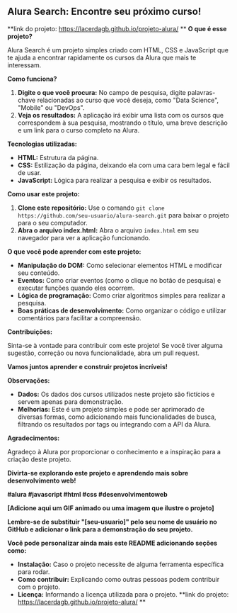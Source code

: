 ##  Alura Search: Encontre seu próximo curso!
**link do projeto: https://lacerdagb.github.io/projeto-alura/ **
**O que é esse projeto?**

Alura Search é um projeto simples criado com HTML, CSS e JavaScript que te ajuda a encontrar rapidamente os cursos da Alura que mais te interessam. 

**Como funciona?**

1. **Digite o que você procura:** No campo de pesquisa, digite palavras-chave relacionadas ao curso que você deseja, como "Data Science", "Mobile" ou "DevOps".
2. **Veja os resultados:** A aplicação irá exibir uma lista com os cursos que correspondem à sua pesquisa, mostrando o título, uma breve descrição e um link para o curso completo na Alura.

**Tecnologias utilizadas:**

* **HTML:** Estrutura da página.
* **CSS:** Estilização da página, deixando ela com uma cara bem legal e fácil de usar.
* **JavaScript:** Lógica para realizar a pesquisa e exibir os resultados.

**Como usar este projeto:**

1. **Clone este repositório:** Use o comando `git clone https://github.com/seu-usuario/alura-search.git` para baixar o projeto para o seu computador.
2. **Abra o arquivo index.html:** Abra o arquivo `index.html` em seu navegador para ver a aplicação funcionando.

**O que você pode aprender com este projeto:**

* **Manipulação do DOM:** Como selecionar elementos HTML e modificar seu conteúdo.
* **Eventos:** Como criar eventos (como o clique no botão de pesquisa) e executar funções quando eles ocorrem.
* **Lógica de programação:** Como criar algoritmos simples para realizar a pesquisa.
* **Boas práticas de desenvolvimento:** Como organizar o código e utilizar comentários para facilitar a compreensão.

**Contribuições:**

Sinta-se à vontade para contribuir com este projeto! Se você tiver alguma sugestão, correção ou nova funcionalidade, abra um pull request.

**Vamos juntos aprender e construir projetos incríveis!** 

**Observações:**

* **Dados:** Os dados dos cursos utilizados neste projeto são fictícios e servem apenas para demonstração.
* **Melhorias:** Este é um projeto simples e pode ser aprimorado de diversas formas, como adicionando mais funcionalidades de busca, filtrando os resultados por tags ou integrando com a API da Alura.

**Agradecimentos:**

Agradeço à Alura por proporcionar o conhecimento e a inspiração para a criação deste projeto.

**Divirta-se explorando este projeto e aprendendo mais sobre desenvolvimento web!**

**#alura #javascript #html #css #desenvolvimentoweb**

**[Adicione aqui um GIF animado ou uma imagem que ilustre o projeto]**

**Lembre-se de substituir "[seu-usuario]" pelo seu nome de usuário no GitHub e adicionar o link para a demonstração do seu projeto.**

**Você pode personalizar ainda mais este README adicionando seções como:**

* **Instalação:** Caso o projeto necessite de alguma ferramenta específica para rodar.
* **Como contribuir:** Explicando como outras pessoas podem contribuir com o projeto.
* **Licença:** Informando a licença utilizada para o projeto.
**link do projeto: https://lacerdagb.github.io/projeto-alura/ **



